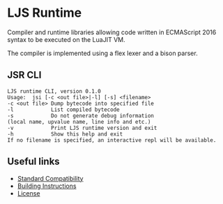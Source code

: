 # LJS Runtime

Compiler and runtime libraries allowing code written in ECMAScript 2016 syntax to be executed on the LuaJIT VM.

The compiler is implemented using a flex lexer and a bison parser.

## JSR CLI

    LJS runtime CLI, version 0.1.0
    Usage:  jsi [-c <out file>|-l] [-s] <filename>
    -c <out file> Dump bytecode into specified file
    -l            List compiled bytecode
    -s            Do not generate debug information
    (local name, upvalue name, line info and etc.)
    -v            Print LJS runtime version and exit
    -h            Show this help and exit
    If no filename is specified, an interactive repl will be available.

##  Useful links

- [Standard Compatibility](https://github.com/JSLua/ljs/wiki/Standard_Compatibility)
- [Building Instructions](https://github.com/JSLua/ljs/wiki/Building_Instructions)
- [License](LICENSE)